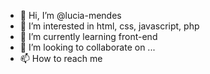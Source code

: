 - 👋 Hi, I’m @lucia-mendes
- 👀 I’m interested in html, css, javascript, php
- 🌱 I’m currently learning front-end
- 💞️ I’m looking to collaborate on ...
- 📫 How to reach me 

<!---
lucia-mendes/lucia-mendes is a ✨ special ✨ repository because its `README.md` (this file) appears on your GitHub profile.
You can click the Preview link to take a look at your changes.
--->
